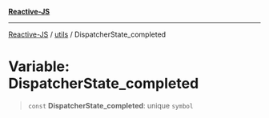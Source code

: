[**Reactive-JS**](../../README.md)

***

[Reactive-JS](../../README.md) / [utils](../README.md) / DispatcherState\_completed

# Variable: DispatcherState\_completed

> `const` **DispatcherState\_completed**: unique `symbol`
